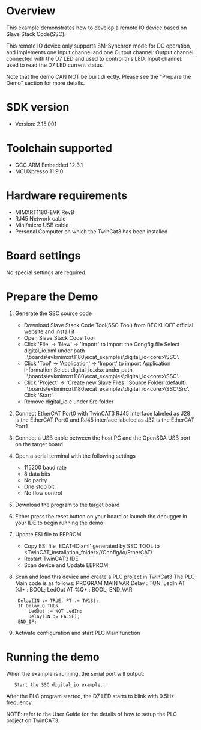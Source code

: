 Overview
========
This example demonstrates how to develop a remote IO device based on Slave Stack Code(SSC).

This remote IO device only supports SM-Synchron mode for DC operation, and implements one Input channel and one Output channel:
	Output channel: connected with the D7 LED and used to control this LED.
	Input channel: used to read the D7 LED current status. 

Note that the demo CAN NOT be built directly. Please see the "Prepare the Demo" section for more details.


SDK version
===========
- Version: 2.15.001

Toolchain supported
===================
- GCC ARM Embedded  12.3.1
- MCUXpresso  11.9.0

Hardware requirements
=====================
- MIMXRT1180-EVK RevB
- RJ45 Network cable
- Mini/micro USB cable
- Personal Computer on which the TwinCat3 has been installed

Board settings
==============
No special settings are required.

Prepare the Demo
================
1. Generate the SSC source code
	- Download Slave Stack Code Tool(SSC Tool) from BECKHOFF official website and install it
	- Open Slave Stack Code Tool
	- Click 'File' -> 'New' -> 'Import' to import the Congfig file
		Select digital_io.xml under path '.\boards\evkmimxrt1180\ecat_examples\digital_io\<core>\SSC'.
	- Click 'Tool' -> 'Application' -> 'Import' to import Application information
		Select digital_io.xlsx under path '.\boards\evkmimxrt1180\ecat_examples\digital_io\<core>\SSC'.
	- Click 'Project' -> 'Create new Slave Files'
		'Source Folder'(default): '.\boards\evkmimxrt1180\ecat_examples\digital_io\<core>\SSC\Src'.
		Click 'Start'.
	- Remove digital_io.c under Src folder
	
2. Connect EtherCAT Port0 with TwinCAT3
	RJ45 interface labeled as J28 is the EtherCAT Port0 and RJ45 interface labeled as J32 is the EtherCAT Port1.

3. Connect a USB cable between the host PC and the OpenSDA USB port on the target board

4. Open a serial terminal with the following settings
	- 115200 baud rate
	- 8 data bits
 	- No parity
	- One stop bit
	- No flow control

5. Download the program to the target board

6. Either press the reset button on your board or launch the debugger in your IDE to begin running the demo

7. Update ESI file to EEPROM
	- Copy ESI file 'ECAT-IO.xml' generated by SSC TOOL to <TwinCAT_installation_folder>/<Version>/Config/io/EtherCAT/
	- Restart TwinCAT3 IDE
	- Scan device and Update EEPROM

8. Scan and load this device and create a PLC project in TwinCat3
	The PLC Main code is as follows:
		PROGRAM MAIN
		VAR 
			Delay : TON;
			LedIn AT %I* : BOOL; 
			LedOut AT %Q* : BOOL;
		END_VAR
		
		Delay(IN := TRUE, PT := T#1S);
		IF Delay.Q THEN
			LedOut := NOT LedIn;
			Delay(IN := FALSE);
		END_IF;
		
9. Activate configuration and start PLC Main function

Running the demo
================
When the example is running, the serial port will output:

       Start the SSC digital_io example...

After the PLC program started, the D7 LED starts to blink with 0.5Hz frequency.

NOTE: refer to the User Guide for the details of how to setup the PLC project on TwinCAT3.

